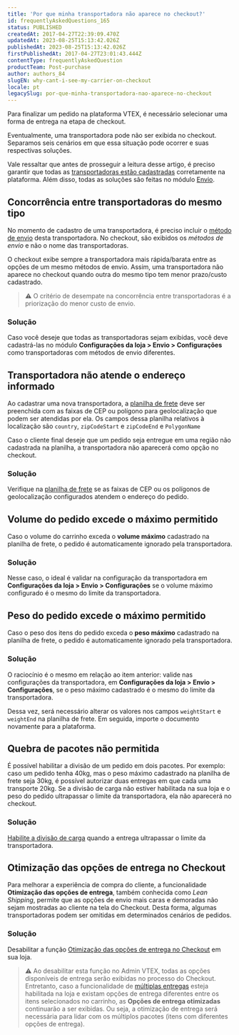 ```yaml
---
title: 'Por que minha transportadora não aparece no checkout?'
id: frequentlyAskedQuestions_165
status: PUBLISHED
createdAt: 2017-04-27T22:39:09.470Z
updatedAt: 2023-08-25T15:13:42.026Z
publishedAt: 2023-08-25T15:13:42.026Z
firstPublishedAt: 2017-04-27T23:01:43.444Z
contentType: frequentlyAskedQuestion
productTeam: Post-purchase
author: authors_84
slugEN: why-cant-i-see-my-carrier-on-checkout
locale: pt
legacySlug: por-que-minha-transportadora-nao-aparece-no-checkout
---
```


Para finalizar um pedido na plataforma VTEX, é necessário selecionar uma forma de entrega na etapa de checkout.  

Eventualmente, uma transportadora pode não ser exibida no checkout. Separamos seis cenários em que essa situação pode ocorrer e suas respectivas soluções. 

Vale ressaltar que antes de prosseguir a leitura desse artigo, é preciso garantir que todas as [transportadoras estão cadastradas](https://help.vtex.com/pt/tutorial/transportadoras-na-vtex--7u9duMD5UQa2QQwukAWMcE) corretamente na plataforma. Além disso, todas as soluções são feitas no módulo [Envio](https://help.vtex.com/pt/tutorial/visao-geral-logistics--tutorials_143). 

## Concorrência entre transportadoras do mesmo tipo

No momento de cadastro de uma transportadora, é preciso incluir o [método de envio](https://help.vtex.com/pt/tutorial/como-funciona-o-tipo-de-entrega/) desta transportadora. No checkout, são exibidos os _métodos de envio_ e não o nome das transportadoras.

O checkout exibe sempre a transportadora mais rápida/barata entre as opções de um mesmo métodos de envio. Assim, uma transportadora não aparece no checkout quando outra do mesmo tipo tem menor prazo/custo cadastrado.

>⚠️ O critério de desempate na concorrência entre transportadoras é a priorização do menor custo de envio.

### Solução

Caso você deseje que todas as transportadoras sejam exibidas, você deve cadastrá-las no módulo **Configurações da loja > Envio > Configurações** como transportadoras com métodos de envio diferentes.

## Transportadora não atende o endereço informado 

Ao cadastrar uma nova transportadora, a [planilha de frete](https://help.vtex.com/pt/tutorial/importar-planilha-de-frete) deve ser preenchida com as faixas de CEP ou polígono para geolocalização que podem ser atendidas por ela. Os campos dessa planilha relativos à localização são `country`, `zipCodeStart` e `zipCodeEnd` e `PolygonName`

Caso o cliente final deseje que um pedido seja entregue em uma região não cadastrada na planilha, a transportadora não aparecerá como opção no checkout.

### Solução

Verifique na [planilha de frete](https://help.vtex.com/pt/tutorial/importar-planilha-de-frete) se as faixas de CEP ou os polígonos de geolocalização configurados atendem o endereço do pedido. 

## Volume do pedido excede o máximo permitido

Caso o volume do carrinho exceda o __volume máximo__ cadastrado na planilha de frete, o pedido é automaticamente ignorado pela transportadora. 

### Solução

Nesse caso, o ideal é validar na configuração da transportadora em **Configurações da loja > Envio > Configurações** se o volume máximo configurado é o mesmo do limite da transportadora.  

## Peso do pedido excede o máximo permitido

Caso o peso dos itens do pedido exceda o __peso máximo__ cadastrado na planilha de frete, o pedido é automaticamente ignorado pela transportadora. 

### Solução

O raciocínio é o mesmo em relação ao item anterior: valide nas configurações da transportadora, em **Configurações da loja > Envio > Configurações**, se o peso máximo cadastrado é o mesmo do limite da transportadora.

Dessa vez, será necessário alterar os valores nos campos `weightStart` e `weightEnd` na planilha de frete. Em seguida, importe o documento novamente para a plataforma. 

## Quebra de pacotes não permitida

É possível habilitar a divisão de um pedido em dois pacotes. Por exemplo: caso um pedido tenha 40kg, mas o peso máximo cadastrado na planilha de frete seja 30kg, é possível autorizar duas entregas em que cada uma transporte 20kg. Se a divisão de carga não estiver habilitada na sua loja e o peso do pedido ultrapassar o limite da transportadora, ela não aparecerá no checkout.

### Solução

[Habilite a divisão de carga](https://help.vtex.com/pt/tutorial/como-funciona-a-divisao-de-carga--tutorials_109) quando a entrega ultrapassar o limite da transportadora. 

## Otimização das opções de entrega no Checkout

Para melhorar a experiência de compra do cliente, a funcionalidade **Otimização das opções de entrega**, também conhecida como _Lean Shipping_, permite que as opções de envio mais caras e demoradas não sejam mostradas ao cliente na tela do Checkout. Desta forma, algumas transportadoras podem ser omitidas em determinados cenários de pedidos.

### Solução

Desabilitar a função [Otimização das opções de entrega no Checkout](https://help.vtex.com/pt/tutorial/otimizacao-das-opcoes-de-entrega-no-checkout--6DeGO9eBSFWe4XkoS0SxAB) em sua loja. 

>⚠️ Ao desabilitar esta função no Admin VTEX, todas as opções disponíveis de entrega serão exibidas no processo do Checkout. Entretanto, caso a funcionalidade de [múltiplas entregas](https://help.vtex.com/pt/tutorial/divisao-de-pedidos-e-divisao-de-entregas--jQvzA6QgSd51e2p6bthoV#) esteja habilitada na loja e existam opções de entrega diferentes entre os itens selecionados no carrinho, as **Opções de entrega otimizadas** continuarão a ser exibidas. Ou seja, a otimização de entrega será necessária para lidar com os múltiplos pacotes (itens com diferentes opções de entrega).

